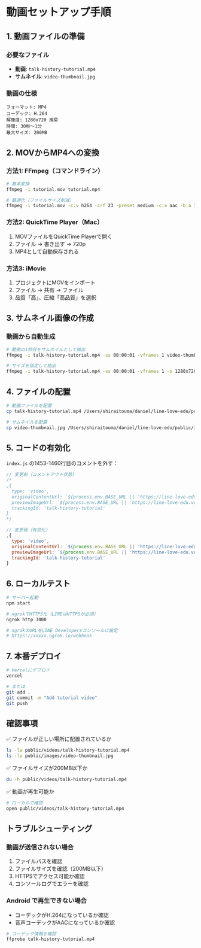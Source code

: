 # 動画セットアップ手順

## 1. 動画ファイルの準備

### 必要なファイル
- **動画**: `talk-history-tutorial.mp4`
- **サムネイル**: `video-thumbnail.jpg`

### 動画の仕様
```
フォーマット: MP4
コーデック: H.264
解像度: 1280x720 推奨
時間: 30秒〜1分
最大サイズ: 200MB
```

## 2. MOVからMP4への変換

### 方法1: FFmpeg（コマンドライン）
```bash
# 基本変換
ffmpeg -i tutorial.mov tutorial.mp4

# 最適化（ファイルサイズ削減）
ffmpeg -i tutorial.mov -c:v h264 -crf 23 -preset medium -c:a aac -b:a 128k tutorial.mp4
```

### 方法2: QuickTime Player（Mac）
1. MOVファイルをQuickTime Playerで開く
2. ファイル → 書き出す → 720p
3. MP4として自動保存される

### 方法3: iMovie
1. プロジェクトにMOVをインポート
2. ファイル → 共有 → ファイル
3. 品質「高」、圧縮「高品質」を選択

## 3. サムネイル画像の作成

### 動画から自動生成
```bash
# 動画の1秒目をサムネイルとして抽出
ffmpeg -i talk-history-tutorial.mp4 -ss 00:00:01 -vframes 1 video-thumbnail.jpg

# サイズを指定して抽出
ffmpeg -i talk-history-tutorial.mp4 -ss 00:00:01 -vframes 1 -s 1280x720 video-thumbnail.jpg
```

## 4. ファイルの配置

```bash
# 動画ファイルを配置
cp talk-history-tutorial.mp4 /Users/shiraitouma/daniel/line-love-edu/public/videos/

# サムネイルを配置
cp video-thumbnail.jpg /Users/shiraitouma/daniel/line-love-edu/public/images/
```

## 5. コードの有効化

`index.js` の1453-1460行目のコメントを外す：

```javascript
// 変更前（コメントアウト状態）
/*
,{
  type: 'video',
  originalContentUrl: `${process.env.BASE_URL || 'https://line-love-edu.vercel.app'}/videos/talk-history-tutorial.mp4`,
  previewImageUrl: `${process.env.BASE_URL || 'https://line-love-edu.vercel.app'}/images/video-thumbnail.jpg`,
  trackingId: 'talk-history-tutorial'
}
*/

// 変更後（有効化）
,{
  type: 'video',
  originalContentUrl: `${process.env.BASE_URL || 'https://line-love-edu.vercel.app'}/videos/talk-history-tutorial.mp4`,
  previewImageUrl: `${process.env.BASE_URL || 'https://line-love-edu.vercel.app'}/images/video-thumbnail.jpg`,
  trackingId: 'talk-history-tutorial'
}
```

## 6. ローカルテスト

```bash
# サーバー起動
npm start

# ngrokでHTTPS化（LINEはHTTPSが必須）
ngrok http 3000

# ngrokのURLをLINE Developersコンソールに設定
# https://xxxxx.ngrok.io/webhook
```

## 7. 本番デプロイ

```bash
# Vercelにデプロイ
vercel

# または
git add .
git commit -m "Add tutorial video"
git push
```

## 確認事項

✅ ファイルが正しい場所に配置されているか
```bash
ls -la public/videos/talk-history-tutorial.mp4
ls -la public/images/video-thumbnail.jpg
```

✅ ファイルサイズが200MB以下か
```bash
du -h public/videos/talk-history-tutorial.mp4
```

✅ 動画が再生可能か
```bash
# ローカルで確認
open public/videos/talk-history-tutorial.mp4
```

## トラブルシューティング

### 動画が送信されない場合
1. ファイルパスを確認
2. ファイルサイズを確認（200MB以下）
3. HTTPSでアクセス可能か確認
4. コンソールログでエラーを確認

### Android で再生できない場合
- コーデックがH.264になっているか確認
- 音声コーデックがAACになっているか確認

```bash
# コーデック情報を確認
ffprobe talk-history-tutorial.mp4
```